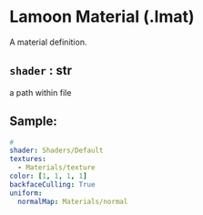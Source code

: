 # Lamoon Material (.lmat)
A material definition.

## `shader` : str
a path within file

## Sample:
```yaml
#
shader: Shaders/Default
textures:
  - Materials/texture
color: [1, 1, 1, 1]
backfaceCulling: True
uniform:
  normalMap: Materials/normal
```